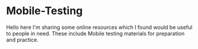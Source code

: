 # Mobile-Testing
Hello here I'm sharing some online resources which I found would be useful to people in need. These include Mobile testing materials for preparation and practice.
